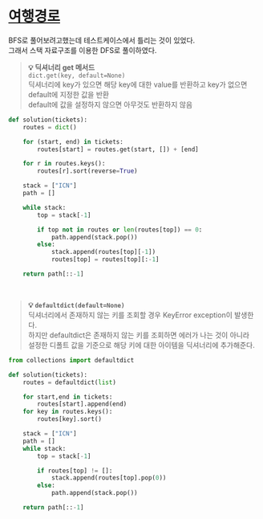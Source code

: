 # [여행경로](https://programmers.co.kr/learn/courses/30/lessons/43164)

BFS로 풀어보려고했는데 테스트케이스에서 틀리는 것이 있었다.<br/>
그래서 스택 자료구조를 이용한 DFS로 풀이하였다.

> **💡 딕셔너리 get 메서드** <br/>`dict.get(key, default=None)`<br/>딕셔너리에 key가 있으면 해당 key에 대한 value를 반환하고 key가 없으면 default에 지정한 값을 반환 <br/>default에 값을 설정하지 않으면 아무것도 반환하지 않음

```python
def solution(tickets):
    routes = dict()

    for (start, end) in tickets:
        routes[start] = routes.get(start, []) + [end]

    for r in routes.keys():
        routes[r].sort(reverse=True)

    stack = ["ICN"]
    path = []

    while stack:
        top = stack[-1]

        if top not in routes or len(routes[top]) == 0:
            path.append(stack.pop())
        else:
            stack.append(routes[top][-1])
            routes[top] = routes[top][:-1]

    return path[::-1]
```

<br/>

> **💡 `defaultdict(default=None)`** <br/>딕셔너리에서 존재하지 않는 키를 조회할 경우 KeyError exception이 발생한다. <br/>하지만 defaultdict은 존재하지 않는 키를 조회하면 에러가 나는 것이 아니라<br/>설정한 디폴트 값을 기준으로 해당 키에 대한 아이템을 딕셔너리에 추가해준다.

```python
from collections import defaultdict

def solution(tickets):
    routes = defaultdict(list)

    for start,end in tickets:
        routes[start].append(end)
    for key in routes.keys():
        routes[key].sort()

    stack = ["ICN"]
    path = []
    while stack:
        top = stack[-1]

        if routes[top] != []:
            stack.append(routes[top].pop(0))
        else:
            path.append(stack.pop())

    return path[::-1]
```
